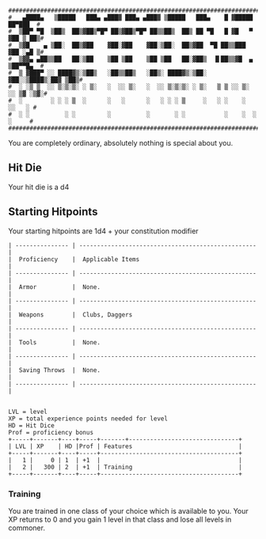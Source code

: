 ```
################################################################################
#   ▄████▄   ▒█████   ███▄ ▄███▓ ███▄ ▄███▓ ▒█████   ███▄    █ ▓█████  ██▀███  #
#  ▒██▀ ▀█  ▒██▒  ██▒▓██▒▀█▀ ██▒▓██▒▀█▀ ██▒▒██▒  ██▒ ██ ▀█   █ ▓█   ▀ ▓██ ▒ ██▒#
#  ▒▓█    ▄ ▒██░  ██▒▓██    ▓██░▓██    ▓██░▒██░  ██▒▓██  ▀█ ██▒▒███   ▓██ ░▄█ ▒#
#  ▒▓▓▄ ▄██▒▒██   ██░▒██    ▒██ ▒██    ▒██ ▒██   ██░▓██▒  ▐▌██▒▒▓█  ▄ ▒██▀▀█▄  #
#  ▒ ▓███▀ ░░ ████▓▒░▒██▒   ░██▒▒██▒   ░██▒░ ████▓▒░▒██░   ▓██░░▒████▒░██▓ ▒██▒#
#  ░ ░▒ ▒  ░░ ▒░▒░▒░ ░ ▒░   ░  ░░ ▒░   ░  ░░ ▒░▒░▒░ ░ ▒░   ▒ ▒ ░░ ▒░ ░░ ▒▓ ░▒▓░#
#  ░        ░ ░ ░ ▒  ░      ░   ░      ░   ░ ░ ░ ▒     ░   ░ ░    ░     ░░   ░ #
#  ░ ░          ░ ░         ░          ░       ░ ░           ░    ░  ░   ░     #
################################################################################
```
You are completely ordinary, absolutely nothing is special about you.

## Hit Die
Your hit die is a d4

## Starting Hitpoints
Your starting hitpoints are 1d4 + your constitution modifier

```
| --------------- | -------------------------------------------------- |
|  Proficiency    |  Applicable Items                                  |
| --------------- | -------------------------------------------------- |
|  Armor          |  None.                                             |
| --------------- | -------------------------------------------------- |
|  Weapons        |  Clubs, Daggers                                    |
| --------------- | -------------------------------------------------- |
|  Tools          |  None.                                             |
| --------------- | -------------------------------------------------- |
|  Saving Throws  |  None.                                             |
| --------------- | -------------------------------------------------- |

```

```

LVL = level
XP = total experience points needed for level
HD = Hit Dice
Prof = proficiency bonus
+-----+-------+----+-----+-------+-------------------------------+
| LVL | XP    | HD |Prof | Features                              |
+-----+-------+----+-----+---------------------------------------+
|   1 |     0 | 1  | +1  |                                       |
|   2 |   300 | 2  | +1  | Training                              |
+-----+-------+----+-----+---------------------------------------+

```

### Training
You are trained in one class of your choice which is available to you. Your XP
returns to 0 and you gain 1 level in that class and lose all levels in commoner.